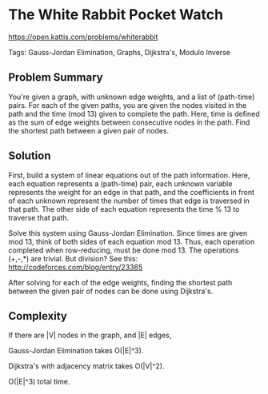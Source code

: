 # The White Rabbit Pocket Watch

https://open.kattis.com/problems/whiterabbit

Tags: Gauss-Jordan Elimination, Graphs, Dijkstra's, Modulo Inverse

## Problem Summary

You're given a graph, with unknown edge weights, and a list of (path-time)
pairs. For each of the given paths, you are given the nodes visited in the path
and the time (mod 13) given to complete the path. Here, time is defined as the
sum of edge weights between consecutive nodes in the path. Find the shortest
path between a given pair of nodes.

## Solution

First, build a system of linear equations out of the path information. Here,
each equation represents a (path-time) pair, each unknown variable represents
the weight for an edge in that path, and the coefficients in front of each
unknown represent the number of times that edge is traversed in that path. The
other side of each equation represents the time % 13 to traverse that path.

Solve this system using Gauss-Jordan Elimination. Since times are given mod
13, think of both sides of each equation mod 13. Thus, each operation completed
when row-reducing, must be done mod 13. The operations (+,-,\*) are trivial. But
division? See this: http://codeforces.com/blog/entry/23365

After solving for each of the edge weights, finding the shortest path between
the given pair of nodes can be done using Dijkstra's.

## Complexity

If there are |V| nodes in the graph, and |E| edges,

Gauss-Jordan Elimination takes O(|E|^3).

Dijkstra's with adjacency matrix takes O(|V|^2).

O(|E|^3) total time.
















